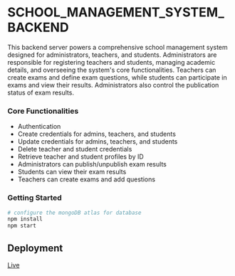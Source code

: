 # SCHOOL_MANAGEMENT_SYSTEM_BACKEND

This backend server powers a comprehensive school management system designed for administrators, teachers, and students. Administrators are responsible for registering teachers and students, managing academic details, and overseeing the system's core functionalities. Teachers can create exams and define exam questions, while students can participate in exams and view their results. Administrators also control the publication status of exam results.

### Core Functionalities
- Authentication
- Create credentials for admins, teachers, and students
- Update credentials for admins, teachers, and students
- Delete teacher and student credentials
- Retrieve teacher and student profiles by ID
- Administrators can publish/unpublish exam results
- Students can view their exam results
- Teachers can create exams and add questions


### Getting Started
```bash
# configure the mongoDB atlas for database
npm install
npm start
```

## Deployment
[Live](https://school-management-system-api.onrender.com/api-docs/)

